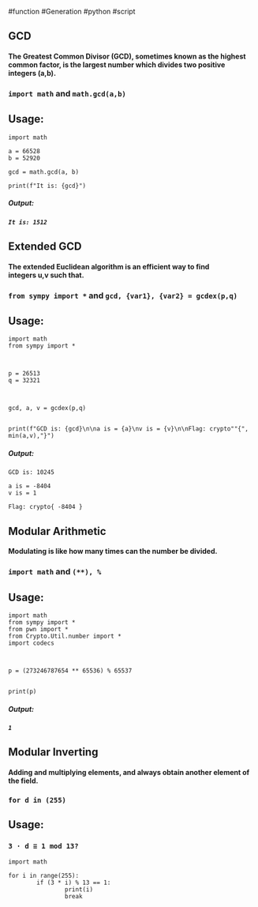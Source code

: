 #function #Generation #python #script 



## GCD

#### The Greatest Common Divisor (GCD), sometimes known as the highest common factor, is the largest number which divides two positive integers **(a,b)**.

### `import math` and ``math.gcd(a,b)``


## Usage:

````                                                
import math

a = 66528
b = 52920

gcd = math.gcd(a, b)

print(f"It is: {gcd}")
````
##### Output:
##### `It is: 1512`



## Extended GCD

#### The extended Euclidean algorithm is an efficient way to find integers u,v such that.

### `from sympy import *` and `gcd, {var1}, {var2} = gcdex(p,q)`



## Usage:

````                                                
import math
from sympy import *



p = 26513
q = 32321



gcd, a, v = gcdex(p,q)


print(f"GCD is: {gcd}\n\na is = {a}\nv is = {v}\n\nFlag: crypto""{", min(a,v),"}")
````
##### Output:
````
GCD is: 10245

a is = -8404
v is = 1

Flag: crypto{ -8404 }
````




## Modular Arithmetic

#### Modulating is like how many times can the number be divided.

### `import math` and `(**), %`


## Usage:

````                                                
import math
from sympy import *
from pwn import *
from Crypto.Util.number import *
import codecs



p = (273246787654 ** 65536) % 65537


print(p)

````
##### Output:
##### `1`




## Modular Inverting

#### Adding and multiplying elements, and always obtain another element of the field.

### `for d in (255)`

## Usage:
### ``3 ⋅ d ≡ 1 mod 13?``

````
import math

for i in range(255):
        if (3 * i) % 13 == 1:
                print(i)
                break
````
